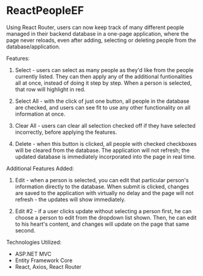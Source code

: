 # ReactPeopleEF

Using React Router, users can now keep track of many different people managed in their backend database in a one-page application, where the page never reloads, even after adding, selecting or deleting people from the database/application.

Features:

  1. Select - users can select as many people as they'd like from the people currently listed. They can then apply any of the additional funtionalities all at once, instead of doing it step by step. When a person is selected, that row will highlight in red.

  2. Select All - with the click of just one button, all people in the database are checked, and users can see fit to use any other functionality on all information at once.

  3. Clear All - users can clear all selection checked off if they have selected incorrectly, before applying the features.
  
  3. Delete - when this button is clicked, all people with checked checkboxes will be cleared from the database. The application will not refresh; the updated database is immediately incorporated into the page in real time.

Additional Features Added:

  1. Edit - when a person is selected, you can edit that particular person's information directly to the database. When submit is clicked, changes are saved to the application with virtually no delay and the page will not refresh - the updates will show immediately.
  
  2. Edit #2 - if a user clicks update without selecting a person first, he can choose a person to edit from the dropdown list shown. Then, he can edit to his heart's content, and changes will update on the page that same second.

Technologies Utilized:

- ASP.NET MVC
- Entity Framework Core
- React, Axios, React Router

